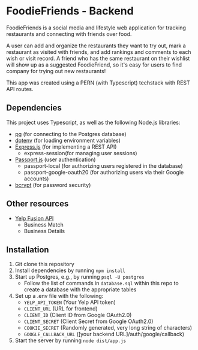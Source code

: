# FoodieFriends - Backend

FoodieFriends is a social media and lifestyle web application for tracking restaurants and connecting with friends over food. 

A user can add and organize the restaurants they want to try out, mark a restaurant as visited with friends, and add rankings and comments to each wish or visit record. A friend who has the same restaurant on their wishlist will show up as a suggested FoodieFriend, so it's easy for users to find company for trying out new restaurants!

This app was created using a PERN (with Typescript) techstack with REST API routes.

## Dependencies
This project uses Typescript, as well as the following Node.js libraries:
* [pg](https://www.npmjs.com/package/pg) (for connecting to the Postgres database)
* [dotenv](https://www.npmjs.com/package/dotenv) (for loading environment variables)
* [Express.js](https://expressjs.com/) (for implementing a REST API)
  * express-session(for managing user sessions) 
* [Passport.js](https://www.passportjs.org/) (user authentication)
  * passport-local (for authorizing users registered in the database)
  * passport-google-oauth20 (for authorizing users via their Google accounts)
* [bcrypt](https://www.npmjs.com/package/bcrypt) (for password security)

## Other resources
* [Yelp Fusion API](https://docs.developer.yelp.com/docs/fusion-intro)
  * Business Match
  * Business Details


## Installation
1. Git clone this repository
2. Install dependencies by running `npm install`
3. Start up Postgres, e.g., by running `psql -U postgres`
    * Follow the list of commands in `database.sql` within this repo to create a database with the appropriate tables
4. Set up a .env file with the following:
    * `YELP_API_TOKEN` (Your Yelp API token)
    * `CLIENT_URL` (URL for frontend)
    * `CLIENT_ID` (Client ID from Google OAuth2.0)
    * `CLIENT_SECRET` (Client Secret from Google OAuth2.0)
    * `COOKIE_SECRET` (Randomly generated, very long string of characters)
    * `GOOGLE_CALLBACK_URL` ([your backend URL]/auth/google/callback)
6. Start the server by running `node dist/app.js`



